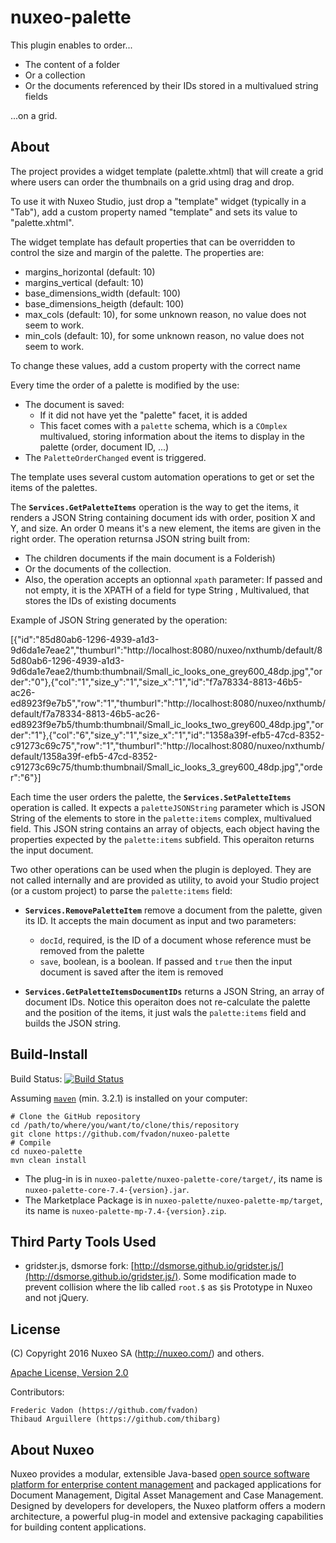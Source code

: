 nuxeo-palette
===========================

This plugin enables to order...

* The content of a folder
* Or a collection
* Or the documents referenced by their IDs stored in a multivalued string fields

...on a grid.

## About 
The project provides a widget template (palette.xhtml) that will create a grid where users can order the thumbnails on a grid using drag and drop.

To use it with Nuxeo Studio, just drop a "template" widget (typically in a "Tab"), add a custom property named "template" and sets its value to "palette.xhtml".

The widget template has default properties that can be overridden to control the size and margin of the palette. The properties are:

* margins_horizontal (default: 10)
* margins_vertical (default: 10) 
* base_dimensions_width (default: 100)
* base_dimensions_heigth (default: 100)
* max_cols (default: 10), for some unknown reason, no value does not seem to work.
* min_cols (default: 10), for some unknown reason, no value does not seem to work.

To change these values, add a custom property with the correct name

Every time the order of a palette is modified by the use:

* The document is saved:
  * If it did not have yet the "palette" facet, it is added
  * This facet comes with a `palette` schema, which is a `COmplex` multivalued, storing information about the items to display in the palette (order, document ID, ...)
* The `PaletteOrderChanged` event is triggered.

The template uses several custom automation operations to get or set the items of the palettes.

The **`Services.GetPaletteItems`** operation is the way to get the items, it renders a JSON String containing  document ids with order, position X and Y, and size. An order 0 means it's a new element, the items are given in the right order. The operation returnsa JSON string built from:

* The children documents if the main document is a Folderish)
* Or the documents of the collection.
* Also, the operation accepts an optionnal `xpath` parameter: If passed and not empty, it is the XPATH of a field for type String , Multivalued, that stores the IDs of existing documents

Example of JSON String generated by the operation:

[{"id":"85d80ab6-1296-4939-a1d3-9d6da1e7eae2","thumburl":"http://localhost:8080/nuxeo/nxthumb/default/85d80ab6-1296-4939-a1d3-9d6da1e7eae2/thumb:thumbnail/Small_ic_looks_one_grey600_48dp.jpg","order":"0"},{"col":"1","size_y":"1","size_x":"1","id":"f7a78334-8813-46b5-ac26-ed8923f9e7b5","row":"1","thumburl":"http://localhost:8080/nuxeo/nxthumb/default/f7a78334-8813-46b5-ac26-ed8923f9e7b5/thumb:thumbnail/Small_ic_looks_two_grey600_48dp.jpg","order":"1"},{"col":"6","size_y":"1","size_x":"1","id":"1358a39f-efb5-47cd-8352-c91273c69c75","row":"1","thumburl":"http://localhost:8080/nuxeo/nxthumb/default/1358a39f-efb5-47cd-8352-c91273c69c75/thumb:thumbnail/Small_ic_looks_3_grey600_48dp.jpg","order":"6"}]

Each time the user orders the palette, the **`Services.SetPaletteItems`** operation is called. It expects a `paletteJSONString` parameter which is JSON String of the elements to store in the `palette:items` complex, multivalued field. This JSON string contains an array of objects, each object having the properties expected by the `palette:items` subfield. This operaiton returns the input document.

Two other operations can be used when the plugin is deployed. They are not called internally and are provided as utility, to avoid your Studio project (or a custom project) to parse the `palette:items` field:

* **`Services.RemovePaletteItem`** remove a document from the palette, given its ID. It accepts the main document as input and two parameters:
  * `docId`, required, is the ID of a document whose reference must be removed from the palette
  * `save`, boolean, is a boolean. If passed and `true` then the input document is saved after the item is removed


* **`Services.GetPaletteItemsDocumentIDs`** returns a JSON String, an array of document IDs. Notice this operaiton does not re-calculate the palette and the position of the items, it just wals the `palette:items` field and builds the JSON string.


## Build-Install
Build Status: [![Build Status](https://qa.nuxeo.org/jenkins/buildStatus/icon?job=Sandbox/sandbox_nuxeo-palette-master)](https://qa.nuxeo.org/jenkins/view/sandbox/job/Sandbox/job/sandbox_nuxeo-palette-master/)

Assuming [`maven`](http://maven.apache.org) (min. 3.2.1) is installed on your computer:

```
# Clone the GitHub repository
cd /path/to/where/you/want/to/clone/this/repository
git clone https://github.com/fvadon/nuxeo-palette
# Compile
cd nuxeo-palette
mvn clean install
```

* The plug-in is in `nuxeo-palette/nuxeo-palette-core/target/`, its name is `nuxeo-palette-core-7.4-{version}.jar`.
* The Marketplace Package is in `nuxeo-palette/nuxeo-palette-mp/target`, its name is `nuxeo-palette-mp-7.4-{version}.zip`.


## Third Party Tools Used
* gridster.js, dsmorse fork: [http://dsmorse.github.io/gridster.js/](http://dsmorse.github.io/gridster.js/). Some modification made to prevent collision where the lib called `root.$` as `$`is Prototype in Nuxeo and not jQuery.


## License
(C) Copyright 2016 Nuxeo SA (http://nuxeo.com/) and others.

[Apache License, Version 2.0](http://www.apache.org/licenses/LICENSE-2.0)

Contributors:

    Frederic Vadon (https://github.com/fvadon)
    Thibaud Arguillere (https://github.com/thibarg)


## About Nuxeo

Nuxeo provides a modular, extensible Java-based [open source software platform for enterprise content management](http://www.nuxeo.com) and packaged applications for Document Management, Digital Asset Management and Case Management. Designed by developers for developers, the Nuxeo platform offers a modern architecture, a powerful plug-in model and extensive packaging capabilities for building content applications.
